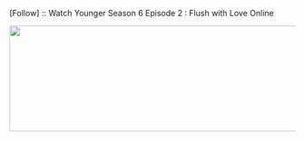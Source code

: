﻿[Follow] :: Watch Younger Season 6 Episode 2 : Flush with Love Online

<p><a href="https://t.co/AP078yEQ2U"><img src="http://currencymarket24.com/wp-content/uploads/2019/05/watch-now-live-stream.png" alt="" width="588" height="187" /></a></p>